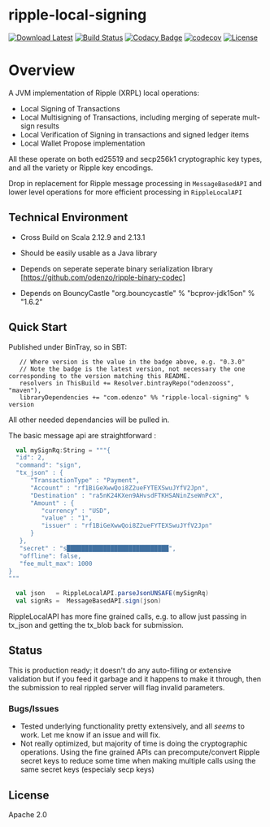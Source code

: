 
# ripple-local-signing
 [![Download Latest](https://api.bintray.com/packages/odenzooss/maven/ripple-local-signing/images/download.svg)](https://bintray.com/odenzooss/maven/ripple-local-signing/_latestVersion)
[![Build Status](https://travis-ci.com/odenzo/ripple-local-signing.svg?branch=master)](https://travis-ci.com/odenzo/ripple-local-signing)
[![Codacy Badge](https://api.codacy.com/project/badge/Grade/64c5333412184e23a22590db35f72181)](https://www.codacy.com/app/odenzo/ripple-local-signing?utm_source=github.com&amp;utm_medium=referral&amp;utm_content=odenzo/ripple-local-signing&amp;utm_campaign=Badge_Grade)
[![codecov](https://codecov.io/gh/odenzo/ripple-local-signing/branch/master/graph/badge.svg)](https://codecov.io/gh/odenzo/ripple-local-signing)
[![License](https://img.shields.io/badge/License-Apache%202.0-blue.svg)](https://opensource.org/licenses/Apache-2.0)


# Overview
                                                  
A JVM implementation of Ripple (XRPL) local operations:
* Local Signing of Transactions
* Local Multisigning of Transactions, including merging of seperate mult-sign results
* Local Verification of Signing in transactions and signed ledger items
* Local Wallet Propose implementation

All these operate on both  ed25519 and secp256k1 cryptographic key types, and all the variety or Ripple key encodings. 

Drop in replacement for Ripple message processing in `MessageBasedAPI` and lower level operations for more efficient
 processing in `RippleLocalAPI`


## Technical Environment

* Cross Build on Scala 2.12.9 and 2.13.1
* Should be easily usable as a Java library
* Depends on seperate seperate binary serialization library
[https://github.com/odenzo/ripple-binary-codec]

* Depends on BouncyCastle "org.bouncycastle" % "bcprov-jdk15on" % "1.6.2" 




## Quick Start

Published under BinTray, so in SBT: 

```
   // Where version is the value in the badge above, e.g. "0.3.0"
   // Note the badge is the latest version, not necessary the one corresponding to the version matching this README. 
   resolvers in ThisBuild += Resolver.bintrayRepo("odenzooss", "maven"),
   libraryDependencies += "com.odenzo" %% "ripple-local-signing" % version
```

All other needed dependancies will be pulled in.


The basic message api are straightforward :

```scala                        
  val mySignRq:String = """{
  "id": 2,
  "command": "sign",
  "tx_json" : {
      "TransactionType" : "Payment",
      "Account" : "rf1BiGeXwwQoi8Z2ueFYTEXSwuJYfV2Jpn",
      "Destination" : "ra5nK24KXen9AHvsdFTKHSANinZseWnPcX",
      "Amount" : {
         "currency" : "USD",
         "value" : "1",
         "issuer" : "rf1BiGeXwwQoi8Z2ueFYTEXSwuJYfV2Jpn"
      }
   },
   "secret" : "s████████████████████████████",
   "offline": false,
   "fee_mult_max": 1000
}
"""

  val json   = RippleLocalAPI.parseJsonUNSAFE(mySignRq)
  val signRs =  MessageBasedAPI.sign(json)   
  ```

RippleLocalAPI has more fine grained calls, e.g. to allow just passing in tx_json and getting the tx_blob back for
 submission.


## Status

This is production ready; it doesn't do any auto-filling or extensive validation but if you feed it garbage and it
 happens to make it through, then the submission to real rippled server will flag invalid parameters.

### Bugs/Issues
* Tested underlying functionality pretty extensively, and all *seems* to work. Let me know if an issue and will fix.
* Not really optimized, but majority of time is doing the cryptographic operations. Using the fine grained APIs can
 precompute/convert Ripple secret keys to reduce some time when making multiple calls using the same secret keys
  (especialy secp keys)


## License 

Apache 2.0

